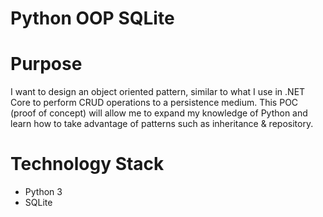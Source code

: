 # Python OOP SQLite

# Purpose

I want to design an object oriented pattern, similar to what I use in .NET Core to perform CRUD operations to a persistence medium. This POC (proof of concept) will allow me to expand my knowledge of Python and learn how to take advantage of patterns such as inheritance & repository.

# Technology Stack

- Python 3
- SQLite

